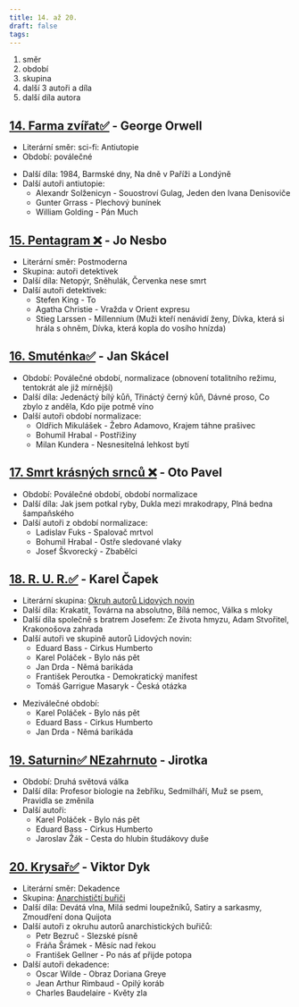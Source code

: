 ```yaml
---
title: 14. až 20.
draft: false
tags:
---
```

 1. směr
2. období
3. skupina
4. další 3 autoři a díla
5. další díla autora
## [14. Farma zvířat✅](14.%20Farma%20zvířat✅.md) - George Orwell
- Literární směr: sci-fi: Antiutopie
- Období: poválečné
* Další díla: 1984, Barmské dny, Na dně v Paříži a Londýně
* Další autoři antiutopie:
	* Alexandr Solženicyn - Souostroví Gulag, Jeden den Ivana Denisoviče
	* Gunter Grrass - Plechový bunínek
	* William Golding - Pán Much
## [15. Pentagram ❌](15.%20Pentagram%20❌.md) - Jo Nesbo
* Literární směr: Postmoderna
* Skupina: autoři detektivek
* Další díla: Netopýr, Sněhulák, Červenka nese smrt
* Další autoři detektivek:
	* Stefen King - To
	* Agatha Christie - Vražda v Orient expresu
	* Stieg Larssen - Millennium (Muži kteří nenávidí ženy, Dívka, která si hrála s ohněm, Dívka, která kopla do vosího hnízda)
## [16. Smuténka✅](16.%20Smuténka✅.md) - Jan Skácel
* Období: Poválečné období, normalizace (obnovení totalitního režimu, tentokrát ale již mírnější)
* Další díla: Jedenáctý bílý kůň, Třináctý černý kůň, Dávné proso, Co zbylo z anděla, Kdo pije potmě víno
* Další autoři období normalizace:
	* Oldřich Mikulášek - Žebro Adamovo, Krajem táhne prašivec
	* Bohumil Hrabal - Postřižiny
	* Milan Kundera - Nesnesitelná lehkost bytí
## [17. Smrt krásných srnců ❌](17.%20Smrt%20krásných%20srnců%20❌.md) - Oto Pavel
* Období: Poválečné období, období normalizace
* Další díla: Jak jsem potkal ryby, Dukla mezi mrakodrapy, Plná bedna šampaňského
* Další autoři z období normalizace:
	- Ladislav Fuks - Spalovač mrtvol
	- Bohumil Hrabal - Ostře sledované vlaky
	- Josef Škvorecký - Zbabělci
## [18. R. U. R.✅](18.%20R.%20U.%20R.✅.md) - Karel Čapek
* Literární skupina: [Okruh autorů Lidových novin](Okruh%20autorů%20Lidových%20novin.md)
* Další díla: Krakatit, Továrna na absolutno, Bílá nemoc, Válka s mloky
* Další díla společně s bratrem Josefem: Ze života hmyzu, Adam Stvořitel, Krakonošova zahrada
* Další autoři ve skupině autorů Lidových novin:
	 * Eduard Bass - Cirkus Humberto
	 * Karel Poláček - Bylo nás pět
	 * Jan Drda - Němá barikáda
	 - František Peroutka - Demokratický manifest
	 - Tomáš Garrigue Masaryk - Česká otázka
- Meziválečné období:
	- Karel Poláček - Bylo nás pět
	- Eduard Bass - Cirkus Humberto
	- Jan Drda - Němá barikáda
## [19. Saturnin✅ NEzahrnuto](19.%20Saturnin✅%20NEzahrnuto.md) - Jirotka
* Období: Druhá světová válka
* Další díla: Profesor biologie na žebříku, Sedmilháří, Muž se psem, Pravidla se změnila
* Další autoři:
	- Karel Poláček - Bylo nás pět
	- Eduard Bass - Cirkus Humberto
	- Jaroslav Žák - Cesta do hlubin študákovy duše
## [20. Krysař✅](20.%20Krysař✅.md) - Viktor Dyk

* Literární směr: Dekadence
* Skupina: [Anarchističtí buřiči](Anarchističtí%20buřiči.md)
* Další díla: Devátá vlna, Milá sedmi loupežníků, Satiry a sarkasmy, Zmoudření dona Quijota
* Další autoři z okruhu autorů anarchistických buřičů:
	* Petr Bezruč - Slezské písně
	* Fráňa Šrámek - Měsíc nad řekou
	* František Gellner - Po nás ať přijde potopa
* Další autoři dekadence:
	* Oscar Wilde - Obraz Doriana Greye
	* Jean Arthur Rimbaud - Opilý koráb
	* Charles Baudelaire - Květy zla